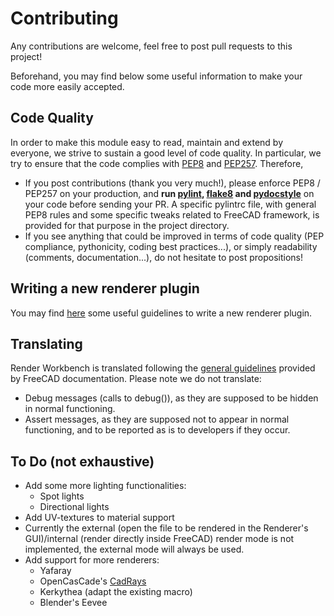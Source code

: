 # Contributing

Any contributions are welcome, feel free to post pull requests to this project!

Beforehand, you may find below some useful information to make your code more
easily accepted.

## Code Quality

In order to make this module easy to read, maintain and extend by everyone, we
strive to sustain a good level of code quality. In particular, we try to
ensure that the code complies with
[PEP8](https://www.python.org/dev/peps/pep-0008/) and
[PEP257](https://www.python.org/dev/peps/pep-0257/). Therefore,
* If you post contributions (thank you very much!), please enforce PEP8 /
  PEP257 on your production, and **run [pylint](www.pylint.org),
  [flake8](flake8.pycqa.org) and [pydocstyle](www.pydocstyle.org)** on your
  code before sending your PR. A specific pylintrc file, with general PEP8
  rules and some specific tweaks related to FreeCAD framework, is provided for
  that purpose in the project directory.
* If you see anything that could be improved in terms of code quality (PEP
  compliance, pythonicity, coding best practices...), or simply readability
  (comments, documentation...), do not hesitate to post propositions!

## Writing a new renderer plugin

You may find [here](../renderers/README.md) some useful guidelines to write a
new renderer plugin.

## Translating
Render Workbench is translated following the [general
guidelines](https://wiki.freecadweb.org/Translating_an_external_workbench)
provided by FreeCAD documentation.
Please note we do not translate:
* Debug messages (calls to debug()), as they are supposed to be hidden in
  normal functioning.
* Assert messages, as they are supposed not to appear in normal functioning,
  and to be reported as is to developers if they occur.

## To Do (not exhaustive)

* Add some more lighting functionalities:
  - Spot lights
  - Directional lights
* Add UV-textures to material support
* Currently the external (open the file to be rendered in the Renderer's
  GUI)/internal (render directly inside FreeCAD) render mode is not
  implemented, the external mode will always be used.
* Add support for more renderers:
  - Yafaray
  - OpenCasCade's [CadRays](https://www.opencascade.com/content/cadrays) 
  - Kerkythea (adapt the existing macro)
  - Blender's Eevee
